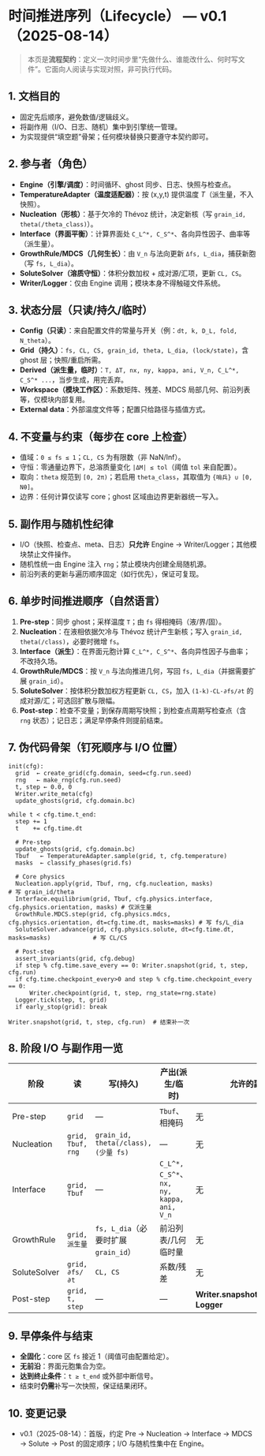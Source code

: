 # 时间推进序列（Lifecycle） — v0.1（2025-08-14）

> 本页是**流程契约**：定义一次时间步里“先做什么、谁能改什么、何时写文件”。它面向人阅读与实现对照，非可执行代码。

## 1. 文档目的

* 固定先后顺序，避免数值/逻辑歧义。
* 将副作用（I/O、日志、随机）集中到引擎统一管理。
* 为实现提供“填空题”骨架；任何模块替换只要遵守本契约即可。

## 2. 参与者（角色）

* **Engine（引擎/调度）**：时间循环、ghost 同步、日志、快照与检查点。
* **TemperatureAdapter（温度适配器）**：按 (x,y,t) 提供温度 *T*（派生量，不入快照）。
* **Nucleation（形核）**：基于欠冷的 Thévoz 统计，决定新核（写 `grain_id, theta(/theta_class)`）。
* **Interface（界面平衡）**：计算界面处 `C_L^*, C_S^*`、各向异性因子、曲率等（派生量）。
* **GrowthRule/MDCS（几何生长）**：由 `V_n` 与法向更新 `Δfs, L_dia`，捕获新胞（写 `fs, L_dia`）。
* **SoluteSolver（溶质守恒）**：体积分数加权 + 成对源/汇项，更新 `CL, CS`。
* **Writer/Logger**：仅由 Engine 调用；模块本身不得触碰文件系统。

## 3. 状态分层（只读/持久/临时）

* **Config（只读）**：来自配置文件的常量与开关（例：`dt, k, D_L, fold, N_theta`）。
* **Grid（持久）**：`fs, CL, CS, grain_id, theta, L_dia, (lock/state)`，含 ghost 层；快照/重启所需。
* **Derived（派生量，临时）**：`T, ΔT, nx, ny, kappa, ani, V_n, C_L^*, C_S^* ...`，当步生成，用完丢弃。
* **Workspace（模块工作区）**：系数矩阵、残差、MDCS 局部几何、前沿列表等，仅模块内部复用。
* **External data**：外部温度文件等；配置只给路径与插值方式。

## 4. 不变量与约束（每步在 core 上检查）

* 值域：`0 ≤ fs ≤ 1`；`CL, CS` 为有限数（非 NaN/Inf）。
* 守恒：零通量边界下，总溶质量变化 `|ΔM| ≤ tol`（阈值 `tol` 来自配置）。
* 取向：`theta` 规范到 `[0, 2π)`；若启用 `theta_class`，其取值为 `{哨兵} ∪ [0, Nθ]`。
* 边界：任何计算仅读写 core；ghost 区域由边界更新器统一写入。

## 5. 副作用与随机性纪律

* I/O（快照、检查点、meta、日志）**只允许** Engine → Writer/Logger；其他模块禁止文件操作。
* 随机性统一由 Engine 注入 `rng`；禁止模块内创建全局随机源。
* 前沿列表的更新与遍历顺序固定（如行优先），保证可复现。

## 6. 单步时间推进顺序（自然语言）

1. **Pre-step**：同步 ghost；采样温度 `T`；由 `fs` 得相掩码（液/界/固）。
2. **Nucleation**：在液相依据欠冷与 Thévoz 统计产生新核；写入 `grain_id, theta(/class)`，必要时微增 `fs`。
3. **Interface（派生）**：在界面元胞计算 `C_L^*, C_S^*`、各向异性因子与曲率；不改持久场。
4. **GrowthRule/MDCS**：按 `V_n` 与法向推进几何，写回 `fs, L_dia`（并据需要扩展 `grain_id`）。
5. **SoluteSolver**：按体积分数加权方程更新 `CL, CS`，加入 `(1-k)·CL·∂fs/∂t` 的成对源/汇；可选回扩散与限幅。
6. **Post-step**：检查不变量；到保存周期写快照；到检查点周期写检查点（含 `rng` 状态）；记日志；满足早停条件则提前结束。

## 7. 伪代码骨架（钉死顺序与 I/O 位置）

```text
init(cfg):
  grid  ← create_grid(cfg.domain, seed=cfg.run.seed)
  rng   ← make_rng(cfg.run.seed)
  t, step ← 0.0, 0
  Writer.write_meta(cfg)
  update_ghosts(grid, cfg.domain.bc)

while t < cfg.time.t_end:
  step += 1
  t    += cfg.time.dt

  # Pre-step
  update_ghosts(grid, cfg.domain.bc)
  Tbuf   ← TemperatureAdapter.sample(grid, t, cfg.temperature)
  masks  ← classify_phases(grid.fs)

  # Core physics
  Nucleation.apply(grid, Tbuf, rng, cfg.nucleation, masks)                               # 写 grain_id/theta
  Interface.equilibrium(grid, Tbuf, cfg.physics.interface, cfg.physics.orientation, masks) # 仅派生量
  GrowthRule.MDCS.step(grid, cfg.physics.mdcs, cfg.physics.orientation, dt=cfg.time.dt, masks=masks) # 写 fs/L_dia
  SoluteSolver.advance(grid, cfg.physics.solute, dt=cfg.time.dt, masks=masks)            # 写 CL/CS

  # Post-step
  assert_invariants(grid, cfg.debug)
  if step % cfg.time.save_every == 0: Writer.snapshot(grid, t, step, cfg.run)
  if cfg.time.checkpoint_every>0 and step % cfg.time.checkpoint_every == 0:
      Writer.checkpoint(grid, t, step, rng_state=rng.state)
  Logger.tick(step, t, grid)
  if early_stop(grid): break

Writer.snapshot(grid, t, step, cfg.run)  # 结束补一次
```

## 8. 阶段 I/O 与副作用一览

| 阶段           | 读                 | 写(持久)                              | 产出(派生/临时)                                | 允许的副作用                                    |
| ------------ | ----------------- | ---------------------------------- | ---------------------------------------- | ----------------------------------------- |
| Pre-step     | `grid`            | —                                  | `Tbuf`、相掩码                               | 无                                         |
| Nucleation   | `grid, Tbuf, rng` | `grain_id, theta(/class), (少量 fs)` | —                                        | 无                                         |
| Interface    | `grid, Tbuf`      | —                                  | `C_L^*, C_S^*`、`nx, ny, kappa, ani, V_n` | 无                                         |
| GrowthRule   | `grid, 派生量`       | `fs, L_dia`（必要时扩展 `grain_id`）      | 前沿列表/几何临时量                               | 无                                         |
| SoluteSolver | `grid, ∂fs/∂t`    | `CL, CS`                           | 系数/残差                                    | 无                                         |
| Post-step    | `grid, t, step`   | —                                  | —                                        | **Writer.snapshot/checkpoint**、**Logger** |

## 9. 早停条件与结束

* **全固化**：core 区 `fs` 接近 1（阈值可由配置给定）。
* **无前沿**：界面元胞集合为空。
* **达到终止条件**：`t ≥ t_end` 或外部中断信号。
* 结束时**仍需**补写一次快照，保证结果闭环。

## 10. 变更记录

* v0.1（2025-08-14）：首版，约定 Pre → Nucleation → Interface → MDCS → Solute → Post 的固定顺序；I/O 与随机性集中在 Engine。

